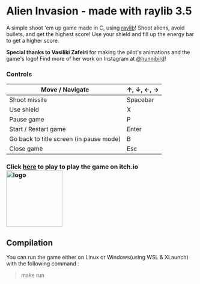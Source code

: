 # Alien Invasion - made with raylib 3.5

A simple shoot 'em up game made in C, using [raylib](https://www.raylib.com/)! Shoot aliens, avoid bullets, and get the highest score! Use your shield and fill up the energy bar to get a higher score. 

**Special thanks to Vasiliki Zafeiri** for making the pilot's animations and the game's logo! Find more of her work on Instagram at [@hunnibird](https://www.instagram.com/hunnibird/)!

### Controls

| Move / Navigate | ↑, ↓, ←, → |
| ----------- | ----------- |
| Shoot missile | Spacebar |
| Use shield   | X |
| Pause game | P |
| Start / Restart game | Enter |
| Go back to title screen (in pause mode) | B |
| Close game | Esc |


### Click [here](https://michalouis.itch.io/alien-invasion) to play to play the game on itch.io <img src="https://static.itch.io/images/badge-color.svg" alt="logo" width="150"/>

## Compilation

You can run the game either on Linux or Windows(using WSL & XLaunch) with the following command :
>make run
